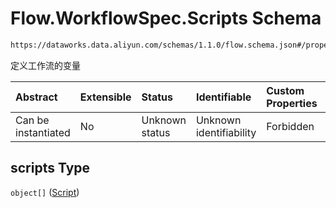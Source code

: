 # Flow\.WorkflowSpec.Scripts Schema

```txt
https://dataworks.data.aliyun.com/schemas/1.1.0/flow.schema.json#/properties/spec/properties/scripts
```

定义工作流的变量

| Abstract            | Extensible | Status         | Identifiable            | Custom Properties | Additional Properties | Access Restrictions | Defined In                                                              |
| :------------------ | :--------- | :------------- | :---------------------- | :---------------- | :-------------------- | :------------------ | :---------------------------------------------------------------------- |
| Can be instantiated | No         | Unknown status | Unknown identifiability | Forbidden         | Allowed               | none                | [flow.schema.json\*](../../out/flow.schema.json "open original schema") |

## scripts Type

`object[]` ([Script](script.md))
